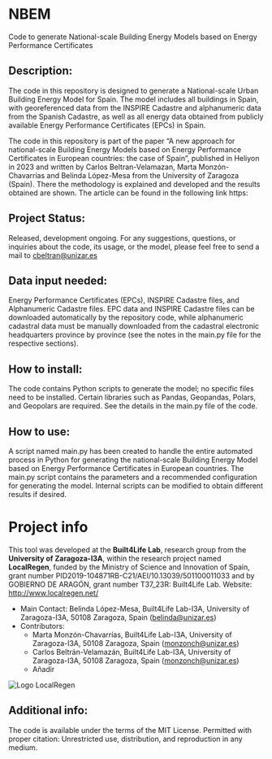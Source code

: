 # NBEM
Code to generate National-scale Building Energy Models based on Energy Performance Certificates

## Description:
The code in this repository is designed to generate a National-scale Urban Building Energy Model for Spain. The model includes all buildings in Spain, with georeferenced data from the INSPIRE Cadastre and alphanumeric data from the Spanish Cadastre, as well as all energy data obtained from publicly available Energy Performance Certificates (EPCs) in Spain.

The code in this repository is part of the paper “A new approach for national-scale Building Energy Models based on Energy Performance Certificates in European countries: the case of Spain”, published in Heliyon in 2023 and written by Carlos Beltran-Velamazan, Marta Monzón-Chavarrías and Belinda López-Mesa from the University of Zaragoza (Spain).
There the methodology is explained and developed and the results obtained are shown. The article can be found in the following link https:

## Project Status:
Released, development ongoing.
For any suggestions, questions, or inquiries about the code, its usage, or the model, please feel free to send a mail to cbeltran@unizar.es

## Data input needed:
Energy Performance Certificates (EPCs), INSPIRE Cadastre files, and Alphanumeric Cadastre files. EPC data and INSPIRE Cadastre files can be downloaded automatically by the repository code, while alphanumeric cadastral data must be manually downloaded from the cadastral electronic headquarters province by province (see the notes in the main.py file for the respective sections).

## How to install: 
The code contains Python scripts to generate the model; no specific files need to be installed. Certain libraries such as Pandas, Geopandas, Polars, and Geopolars are required. See the details in the main.py file of the code.

## How to use: 
A script named main.py has been created to handle the entire automated process in Python for generating the national-scale Building Energy Model based on Energy Performance Certificates in European countries. The main.py script contains the parameters and a recommended configuration for generating the model. Internal scripts can be modified to obtain different results if desired.

# Project info
This tool was developed at the **Built4Life Lab**, research group from the **University of Zaragoza-I3A**, within the research project named **LocalRegen**, funded by the Ministry of Science and Innovation of Spain, grant number PID2019-104871RB-C21/AEI/10.13039/501100011033 and by GOBIERNO DE ARAGÓN, grant number T37_23R: Built4Life Lab.
Website: http://www.localregen.net/

* Main Contact: Belinda López-Mesa, Built4Life Lab-I3A, University of Zaragoza-I3A, 50108 Zaragoza, Spain (belinda@unizar.es)
* Contributors:
  - Marta Monzón-Chavarrías, Built4Life Lab-I3A, University of Zaragoza-I3A, 50108 Zaragoza, Spain (monzonch@unizar.es)
  - Carlos Beltrán-Velamazán, Built4Life Lab-I3A, University of Zaragoza-I3A, 50108 Zaragoza, Spain (monzonch@unizar.es)
  - Añadir
 
![Logo LocalRegen](https://proyectolocalregen.files.wordpress.com/2021/04/logo-localregen-color.png?w=848)


## Additional info: 
The code is available under the terms of the MIT License. Permitted with proper citation: Unrestricted use, distribution, and reproduction in any medium.
